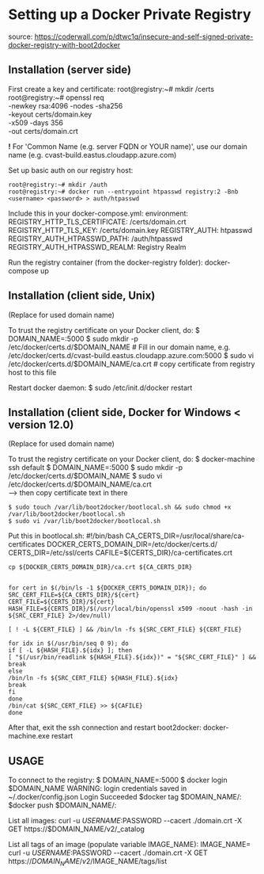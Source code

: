 Setting up a Docker Private Registry
====================================
			
source: https://coderwall.com/p/dtwc1q/insecure-and-self-signed-private-docker-registry-with-boot2docker



Installation (server side)
--------------------------

First create a key and certificate:
	root@registry:~# mkdir /certs
	root@registry:~# openssl req \
	  -newkey rsa:4096 -nodes -sha256 \
	  -keyout certs/domain.key \
	  -x509 -days 356 \
	  -out certs/domain.crt
  
**!** For 'Common Name (e.g. server FQDN or YOUR name)', use our domain name (e.g. cvast-build.eastus.cloudapp.azure.com)


Set up basic auth on our registry host:

	root@registry:~# mkdir /auth
	root@registry:~# docker run --entrypoint htpasswd registry:2 -Bnb <username> <password> > auth/htpasswd

Include this in your docker-compose.yml: 
  environment:
    REGISTRY_HTTP_TLS_CERTIFICATE: /certs/domain.crt
    REGISTRY_HTTP_TLS_KEY: /certs/domain.key
    REGISTRY_AUTH: htpasswd
    REGISTRY_AUTH_HTPASSWD_PATH: /auth/htpasswd
    REGISTRY_AUTH_HTPASSWD_REALM: Registry Realm

Run the registry container (from the docker-registry folder):
	docker-compose up

	
	
Installation (client side, Unix)
--------------------------------

(Replace <your domain name> for used domain name)	

To trust the registry certificate on your Docker client, do:
	$ DOMAIN_NAME=<your domain name>:5000
	$ sudo mkdir -p /etc/docker/certs.d/$DOMAIN_NAME  	# Fill in our domain name, e.g. /etc/docker/certs.d/cvast-build.eastus.cloudapp.azure.com:5000
	$ sudo vi /etc/docker/certs.d/$DOMAIN_NAME/ca.crt 	# copy certificate from registry host to this file	
	
Restart docker daemon:
	$ sudo /etc/init.d/docker restart

	

Installation (client side, Docker for Windows < version 12.0)
-----------------------------------

(Replace <your domain name> for used domain name)

To trust the registry certificate on your Docker client, do:
	$ docker-machine ssh default
	$ DOMAIN_NAME=<your domain name>:5000
	$ sudo mkdir -p /etc/docker/certs.d/$DOMAIN_NAME
	$ sudo vi /etc/docker/certs.d/$DOMAIN_NAME/ca.crt     
	--> then copy certificate text in there

	$ sudo touch /var/lib/boot2docker/bootlocal.sh && sudo chmod +x /var/lib/boot2docker/bootlocal.sh
	$ sudo vi /var/lib/boot2docker/bootlocal.sh

Put this in bootlocal.sh:
	#!/bin/bash
	CA_CERTS_DIR=/usr/local/share/ca-certificates
	DOCKER_CERTS_DOMAIN_DIR=/etc/docker/certs.d/<your domain name>
	CERTS_DIR=/etc/ssl/certs
	CAFILE=${CERTS_DIR}/ca-certificates.crt

	cp ${DOCKER_CERTS_DOMAIN_DIR}/ca.crt ${CA_CERTS_DIR}


	for cert in $(/bin/ls -1 ${DOCKER_CERTS_DOMAIN_DIR}); do
	SRC_CERT_FILE=${CA_CERTS_DIR}/${cert}
	CERT_FILE=${CERTS_DIR}/${cert}
	HASH_FILE=${CERTS_DIR}/$(/usr/local/bin/openssl x509 -noout -hash -in ${SRC_CERT_FILE} 2>/dev/null)

	[ ! -L ${CERT_FILE} ] && /bin/ln -fs ${SRC_CERT_FILE} ${CERT_FILE}

	for idx in $(/usr/bin/seq 0 9); do
	if [ -L ${HASH_FILE}.${idx} ]; then
	[ "$(/usr/bin/readlink ${HASH_FILE}.${idx})" = "${SRC_CERT_FILE}" ] && break
	else
	/bin/ln -fs ${SRC_CERT_FILE} ${HASH_FILE}.${idx}
	break
	fi
	done
	/bin/cat ${SRC_CERT_FILE} >> ${CAFILE}
	done

	
After that, exit the ssh connection and restart boot2docker: 
docker-machine.exe restart




USAGE
-----

To connect to the registry:
	$ DOMAIN_NAME=<your domain name>:5000
	$ docker login $DOMAIN_NAME
	WARNING: login credentials saved in ~/.docker/config.json
	Login Succeeded
	$docker tag <local image name> $DOMAIN_NAME/<image name>:<version>
	$docker push $DOMAIN_NAME/<image name>:<version>


List all images:
curl -u $USERNAME:$PASSWORD --cacert ./domain.crt -X GET https://$DOMAIN_NAME/v2/_catalog

List all tags of an image (populate variable IMAGE_NAME):
IMAGE_NAME=<image name of interest>
curl -u $USERNAME:$PASSWORD --cacert ./domain.crt -X GET https://$DOMAIN_NAME/v2/$IMAGE_NAME/tags/list
